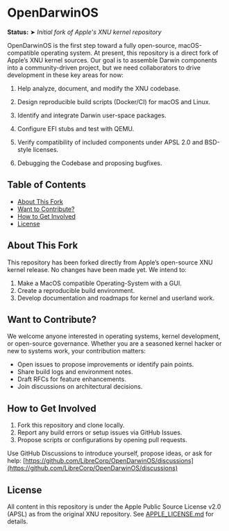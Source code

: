 # OpenDarwinOS

**Status:** ➤ *Initial fork of Apple's XNU kernel repository*

OpenDarwinOS is the first step toward a fully open-source, macOS-compatible operating system. At present, this repository is a direct fork of Apple’s XNU kernel sources. Our goal is to assemble Darwin components into a community-driven project, but we need collaborators to drive development in these key areas for now:

1. Help analyze, document, and modify the XNU codebase.

2. Design reproducible build scripts (Docker/CI) for macOS and Linux.

3. Identify and integrate Darwin user-space packages.

4. Configure EFI stubs and test with QEMU.

5. Verify compatibility of included components under APSL 2.0 and BSD-style licenses.

6. Debugging the Codebase and proposing bugfixes.

## Table of Contents

* [About This Fork](#about-this-fork)
* [Want to Contribute?](#call-for-contributors)
* [How to Get Involved](#how-to-get-involved)
* [License](#license)

## About This Fork

This repository has been forked directly from Apple’s open-source XNU kernel release. No changes have been made yet. We intend to:

1. Make a MacOS compatible Operating-System with a GUI.
2. Create a reproducible build environment.
3. Develop documentation and roadmaps for kernel and userland work.

## Want to Contribute?

We welcome anyone interested in operating systems, kernel development, or open-source governance. Whether you are a seasoned kernel hacker or new to systems work, your contribution matters:

* Open issues to propose improvements or identify pain points.
* Share build logs and environment notes.
* Draft RFCs for feature enhancements.
* Join discussions on architectural decisions.

## How to Get Involved

1. Fork this repository and clone locally.
2. Report any build errors or setup issues via GitHub Issues.
3. Propose scripts or configurations by opening pull requests.

Use GitHub Discussions to introduce yourself, propose ideas, or ask for help: [https://github.com/LibreCorp/OpenDarwinOS/discussions](https://github.com/LibreCorp/OpenDarwinOS/discussions)

## License

All content in this repository is under the Apple Public Source License v2.0 (APSL) as from the original XNU repository. See [APPLE_LICENSE.md](APPLE_LICENSE.md) for details.
